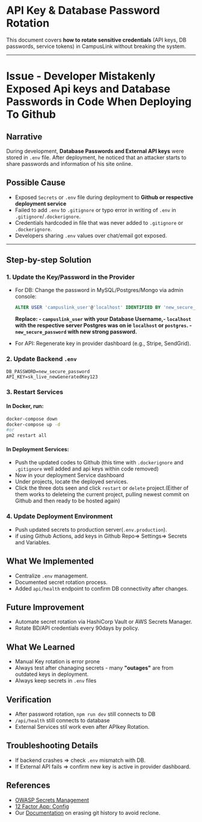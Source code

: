 # API Key & Database Password Rotation

This document covers **how to rotate sensitive credentials** (API keys, DB passwords, service tokens) in CampusLink without breaking the system.

---

# Issue - Developer Mistakenly Exposed Api keys and Database Passwords in Code When Deploying To Github

## Narrative

During development, **Database Passwords and External API keys** were stored in `.env` file. After deployment, he noticed that an attacker starts to share passwords and information of his site online.

## Possible Cause

- Exposed `Secrets` or `.env` file during deployment to **Github or respective deployment service**
- Failed to add `.env` to `.gitignore` or typo error in writing of `.env` in `.gitignore`/`.dockerignore`.
- Credentials hardcoded in file that was never added to `.gitignore` or `.dockerignore`.
- Developers sharing `.env` values over chat/email got exposed.

---

## Step-by-step Solution

### 1. **Update the Key/Password in the Provider**

- For DB: Change the password in MySQL/Postgres/Mongo via admin console:

  ```sql
  ALTER USER 'campuslink_user'@'localhost' IDENTIFIED BY 'new_secure_password';
  ```

  **Replace: - `campuslink_user` with your Database Username,- `localhost` with the respective server Postgres was on ie `localhost` or `postgres`. - `new_secure_password` with new strong password.**

- For API: Regenerate key in provider dashboard (e.g., Stripe, SendGrid).

### 2. **Update Backend `.env`**

```env
DB_PASSWORD=new_secure_password
API_KEY=sk_live_newGeneratedKey123
```

### 3. **Restart Services**

#### In Docker, run:

```bash
docker-compose down
docker-compose up -d
#or
pm2 restart all
```

#### In Deployment Services:

- Push the updated codes to Github (this time with `.dockerignore` and `.gitignore` well added and api keys within code removed)
- Now in your deployment Service dashboard
- Under projects, locate the deployed services.
- Click the three dots seen and click `restart` or `delete` project.(Either of them works to deleteing the current project, pulling newest commit on Github and then ready to be hosted again)

### 4. **Update Deployment Environment**

- Push updated secrets to production server(`.env.production`).
- if using Github Actions, add keys in Github Repo=> Settings=> Secrets and Variables.

## What We Implemented

- Centralize `.env` management.
- Documented secret rotation process.
- Added `api/health` endpoint to confirm DB connectivity after changes.

## Future Improvement

- Automate secret rotation via HashiCorp Vault or AWS Secrets Manager.
- Rotate BD/API credentials every 90days by policy.

## What We Learned

- Manual Key rotation is error prone
- Always test after chanaging secrets - many **"outages"** are from outdated keys in deployment.
- Always keep secrets in `.env` files

## Verification

- After password rotation, `npm run dev` still connects to DB
- `/api/health` still connects to database
- External Services stil work even after APIkey Rotation.

## Troubleshooting Details

- If backend crashes => check `.env` mismatch with DB.
- If External API fails => confirm new key is active in provider dashboard.

## References

- [OWASP Secrets Management](https://owasp.org/www-project-cheat-sheets/cheatsheets/Secrets_Management_Cheat_Sheet.html)
- [12 Factor App: Config](https://12factor.net/config)
- Our [Documentation](Hiding-&-Deleting-of-Exposed-Secrets.md) on erasing git history to avoid reclone.
